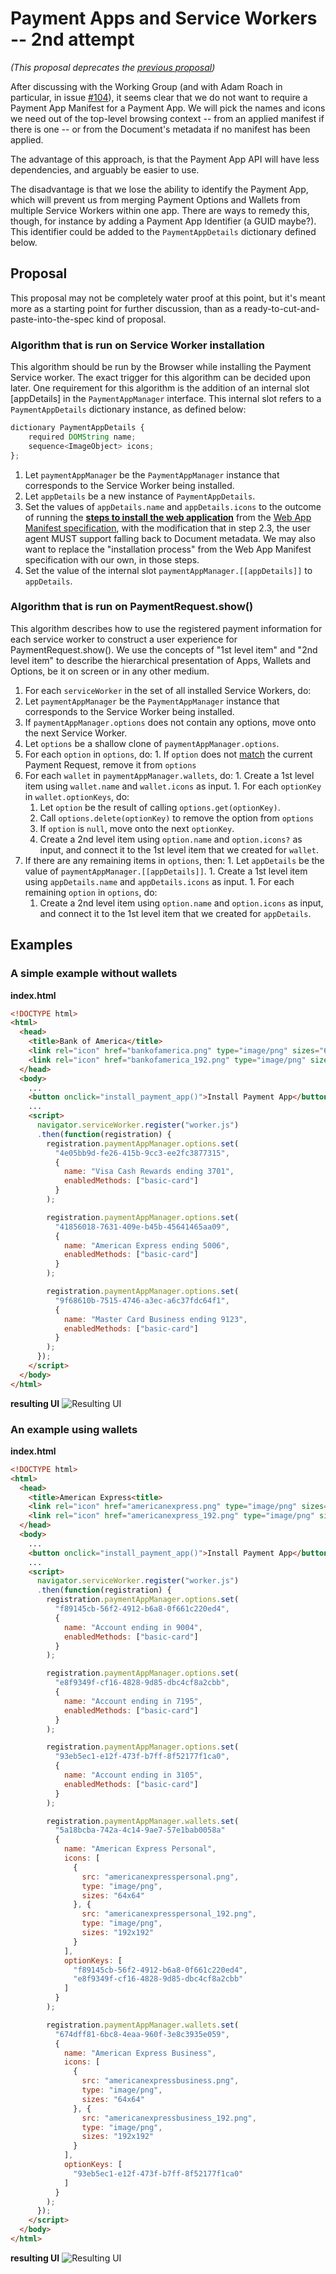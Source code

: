 # Payment Apps and Service Workers -- 2nd attempt

*(This proposal deprecates the [previous proposal](Apps%20and%20Workers.md))*

After discussing with the Working Group (and with Adam Roach in particular, in issue [#104](https://github.com/w3c/webpayments-payment-apps-api/pull/104)), it seems clear that we do not want to require a Payment App Manifest for a Payment App. We will pick the names and icons we need out of the top-level browsing context -- from an applied manifest if there is one -- or from the Document's metadata if no manifest has been applied.

The advantage of this approach, is that the Payment App API will have less dependencies, and arguably be easier to use.

The disadvantage is that we lose the ability to identify the Payment App, which will prevent us from merging Payment Options and Wallets from multiple Service Workers within one app. There are ways to remedy this, though, for instance by adding a Payment App Identifier (a GUID maybe?). This identifier could be added to the `PaymentAppDetails` dictionary defined below.


## Proposal

This proposal may not be completely water proof at this point, but it's meant more as a starting point for further discussion, than as a ready-to-cut-and-paste-into-the-spec kind of proposal.


### Algorithm that is run on Service Worker installation

This algorithm should be run by the Browser while installing the Payment Service worker. The exact trigger for this algorithm can be decided upon later. One requirement for this algorithm is the addition of an internal slot [appDetails] in the `PaymentAppManager` interface. This internal slot refers to a `PaymentAppDetails` dictionary instance, as defined below:

```javascript
dictionary PaymentAppDetails {
    required DOMString name;
    sequence<ImageObject> icons;
};
```

1. Let `paymentAppManager` be the `PaymentAppManager` instance that corresponds to the Service Worker being installed.
1. Let `appDetails` be a new instance of `PaymentAppDetails`.
1. Set the values of `appDetails.name` and `appDetails.icons` to the outcome of running the [**steps to install the web application**](https://w3c.github.io/manifest/#dfn-steps-to-install-the-web-application) from the [Web App Manifest specification](https://w3c.github.io/manifest/), with the modification that in step 2.3, the user agent MUST support falling back to Document metadata. We may also want to replace the "installation process" from the Web App Manifest specification with our own, in those steps.
1. Set the value of the internal slot `paymentAppManager.[[appDetails]]` to `appDetails`.


### Algorithm that is run on PaymentRequest.show()

This algorithm describes how to use the registered payment information for each service worker to construct a user experience for PaymentRequest.show(). We use the concepts of "1st level item" and "2nd level item" to describe the hierarchical presentation of Apps, Wallets and Options, be it on screen or in any other medium.

1. For each `serviceWorker` in the set of all installed Service Workers, do:
  1. Let `paymentAppManager` be the `PaymentAppManager` instance that corresponds to the Service Worker being installed.
  1. If `paymentAppManager.options` does not contain any options, move onto the next Service Worker.
  1. Let `options` be a shallow clone of `paymentAppManager.options`.
  1. For each `option` in `options`, do:
    1. If `option` does not [match](https://w3c.github.io/webpayments-payment-apps-api/#matching) the current Payment Request, remove it from `options`
  1. For each `wallet` in `paymentAppManager.wallets`, do:
    1. Create a 1st level item using `wallet.name` and `wallet.icons` as input.
    1. For each `optionKey` in `wallet.optionKeys`, do:
      1. Let `option` be the result of calling `options.get(optionKey)`.
      1. Call `options.delete(optionKey)` to remove the option from `options`
      1. If `option` is `null`, move onto the next `optionKey`.
      1. Create a 2nd level item using `option.name` and `option.icons?` as input, and connect it to the 1st level item that we created for `wallet`.
  1. If there are any remaining items in `options`, then:
    1. Let `appDetails` be the value of `paymentAppManager.[[appDetails]]`.
    1. Create a 1st level item using `appDetails.name` and `appDetails.icons` as input.
    1. For each remaining `option` in `options`, do:
      1. Create a 2nd level item using `option.name` and `option.icons` as input, and connect it to the 1st level item that we created for `appDetails`.


## Examples

### A simple example without wallets

**index.html**
```html
<!DOCTYPE html>
<html>
  <head>
    <title>Bank of America</title>
    <link rel="icon" href="bankofamerica.png" type="image/png" sizes="64x64">
    <link rel="icon" href="bankofamerica_192.png" type="image/png" sizes="192x192">
  </head>
  <body>
    ...
    <button onclick="install_payment_app()">Install Payment App</button>
    ...
    <script>
      navigator.serviceWorker.register("worker.js")
      .then(function(registration) {
        registration.paymentAppManager.options.set(
          "4e05bb9d-fe26-415b-9cc3-ee2fc3877315",
          {
            name: "Visa Cash Rewards ending 3701",
            enabledMethods: ["basic-card"]
          }
        );

        registration.paymentAppManager.options.set(
          "41856018-7631-409e-b45b-45641465aa09",
          {
            name: "American Express ending 5006",
            enabledMethods: ["basic-card"]
          }
        );

        registration.paymentAppManager.options.set(
          "9f68610b-7515-4746-a3ec-a6c37fdc64f1",
          {
            name: "Master Card Business ending 9123",
            enabledMethods: ["basic-card"]
          }
        );
      });
    </script>
  </body>
</html>
```

**resulting UI**
![Resulting UI](bankofamerica.png)


### An example using wallets

**index.html**
```html
<!DOCTYPE html>
<html>
  <head>
    <title>American Express<title>
    <link rel="icon" href="americanexpress.png" type="image/png" sizes="64x64">
    <link rel="icon" href="americanexpress_192.png" type="image/png" sizes="192x192">
  </head>
  <body>
    ...
    <button onclick="install_payment_app()">Install Payment App</button>
    ...
    <script>
      navigator.serviceWorker.register("worker.js")
      .then(function(registration) {
        registration.paymentAppManager.options.set(
          "f89145cb-56f2-4912-b6a8-0f661c220ed4",
          {
            name: "Account ending in 9004",
            enabledMethods: ["basic-card"]
          }
        );

        registration.paymentAppManager.options.set(
          "e8f9349f-cf16-4828-9d85-dbc4cf8a2cbb",
          {
            name: "Account ending in 7195",
            enabledMethods: ["basic-card"]
          }
        );

        registration.paymentAppManager.options.set(
          "93eb5ec1-e12f-473f-b7ff-8f52177f1ca0",
          {
            name: "Account ending in 3105",
            enabledMethods: ["basic-card"]
          }
        );

        registration.paymentAppManager.wallets.set(
          "5a18bcba-742a-4c14-9ae7-57e1bab0058a"
          {
            name: "American Express Personal",
            icons: [
              {
                src: "americanexpresspersonal.png",
                type: "image/png",
                sizes: "64x64"
              }, {
                src: "americanexpresspersonal_192.png",
                type: "image/png",
                sizes: "192x192"
              }
            ],
            optionKeys: [
              "f89145cb-56f2-4912-b6a8-0f661c220ed4",
              "e8f9349f-cf16-4828-9d85-dbc4cf8a2cbb"
            ]
          }
        );

        registration.paymentAppManager.wallets.set(
          "674dff81-6bc8-4eaa-960f-3e8c3935e059",
          {
            name: "American Express Business",
            icons: [
              {
                src: "americanexpressbusiness.png",
                type: "image/png",
                sizes: "64x64"
              }, {
                src: "americanexpressbusiness_192.png",
                type: "image/png",
                sizes: "192x192"
              }
            ],
            optionKeys: [
              "93eb5ec1-e12f-473f-b7ff-8f52177f1ca0"
            ]
          }
        );
      });
    </script>
  </body>
</html>
```

**resulting UI**
![Resulting UI](americanexpress.png)
